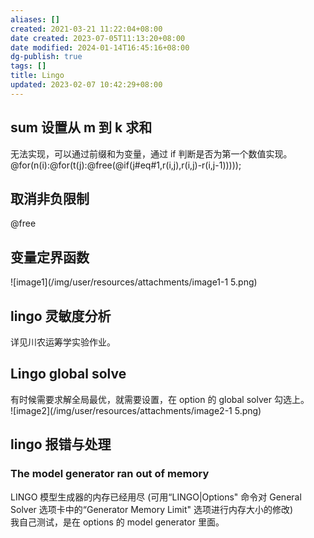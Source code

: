 ```yaml
---
aliases: []
created: 2021-03-21 11:22:04+08:00
date created: 2023-07-05T11:13:20+08:00
date modified: 2024-01-14T16:45:16+08:00
dg-publish: true
tags: []
title: Lingo
updated: 2023-02-07 10:42:29+08:00
---
```


## sum 设置从 m 到 k 求和
无法实现，可以通过前缀和为变量，通过 if 判断是否为第一个数值实现。  
@for(n(i):@for(t(j):@free(@if(j#eq#1,r(i,j),r(i,j)-r(i,j-1)))));

## 取消非负限制
@free

## 变量定界函数
![image1](/img/user/resources/attachments/image1-1 5.png)
## lingo 灵敏度分析
详见川农运筹学实验作业。

## Lingo global solve
有时候需要求解全局最优，就需要设置，在 option 的 global solver 勾选上。  
![image2](/img/user/resources/attachments/image2-1 5.png)

## lingo 报错与处理
### The model generator ran out of memory
LINGO 模型生成器的内存已经用尽 (可用“LINGO\|Options" 命令对 General Solver 选项卡中的“Generator Memory Limit" 选项进行内存大小的修改)  
我自己测试，是在 options 的 model generator 里面。